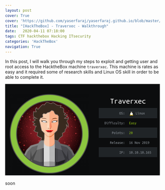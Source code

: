 ```yaml
---
layout: post
cover: True
cover: 'https://github.com/yaserfaraj/yaserfaraj.github.io/blob/master/assets/images/travexec-dash.png'
title: "[HackTheBox] - Traverxec - Walkthrough"
date:   2020-04-11 07:18:00
tags: CTF hackthebox Hacking ITsecurity
categories: 'HackTheBox'
navigation: True
---
```

In this post, I will walk you through my steps to exploit and getting user and root access to the HacktheBox machine `traverxec`. This machine is rates as easy and it required some of research skills and Linux OS skill in order to be able to complete it. 

<p align="center">
  <img src="/assets/images/travexec.png" />
</p>

soon
